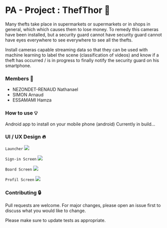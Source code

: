 # **PA - Project : ThefThor** :rotating_light:

Many thefts take place in supermarkets or
supermarkets or in shops in general, which
which causes them to lose money. To remedy this
cameras have been installed, but a security guard cannot have
security guard cannot have eyes everywhere to see
everywhere to see all the thefts.

Install cameras capable streaming data so that they can be used with 
machine learning to label the scene (classification of videos) and know 
if a theft has occurred / is in progress to finally notify the security 
guard on his smartphone.

### **Members** :construction_worker:
- NEZONDET-RENAUD Nathanael
- SIMON Arnaud
- ESSAMAMI Hamza




### **How to use** :bulb:

Android app to install on your mobile phone (android)
Currently in build...

### **UI / UX Design** :fire:
`Launcher`
<img src="screen/1.jpg">

`Sign-in Screen`
<img src="screen/2.jpg">

`Board Screen`
<img src="screen/3.jpg">

`Profil Screen`
<img src="screen/4.jpg">


### **Contributing** :lock:
Pull requests are welcome. For major changes, please open an issue first 
to discuss what you would like to change.

Please make sure to update tests as appropriate.
